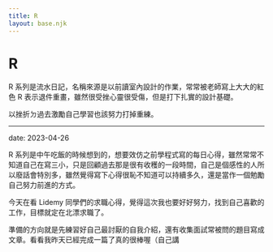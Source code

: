 ```yaml
---
title: R
layout: base.njk
---
```


# R

R 系列是流水日記，名稱來源是以前讀室內設計的作業，常常被老師寫上大大的紅色 R 表示退件重畫，雖然很受挫心靈很受傷，但是打下扎實的設計基礎。

以挫折ㄉ過去激勵自己學習也該努力打掉重練。

---

date: 2023-04-26

R 系列是中午吃飯的時候想到的，想要效仿之前學程式寫的每日心得，雖然常常不知道自己在寫三小，只是回顧過去那是很有收穫的一段時間，自己是個感性的人所以廢話會特別多，雖然覺得寫下心得很恥不知道可以持續多久，還是當作一個勉勵自己努力前進的方式。

今天在看 Lidemy 同學們的求職心得，覺得這次我也要好好努力，找到自己喜歡的工作，目標就定在北漂求職了。

準備的方向就是先練習好自己最討厭的自我介紹，還有收集面試常被問的題目寫成文章。看看我昨天已經完成一篇了真的很棒喔（自己講

